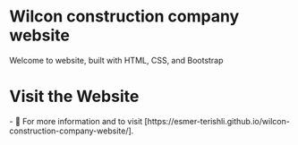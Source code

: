 <h1>Wilcon construction company website</h1>
<p align="left">Welcome to website, built with HTML, CSS, and Bootstrap</p>

<h1>Visit the Website</h1>
- 📄 For more information and to visit [https://esmer-terishli.github.io/wilcon-construction-company-website/].
